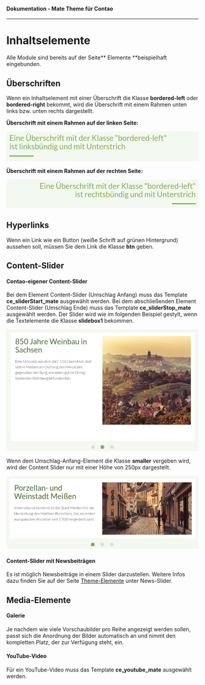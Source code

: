 #### Dokumentation - Mate Theme für Contao

---

# Inhaltselemente

Alle Module sind bereits auf der Seite** Elemente **beispielhaft eingebunden.

## Überschriften

Wenn ein Inhaltselement mit einer Überschrift die Klasse **bordered-left** oder **bordered-right** bekommt, wird die Überschrift mit einem Rahmen unten links bzw. unten rechts dargestellt.

**Überschrift mit einem Rahmen auf der linken Seite:**

![](/mate-theme/images/contao-elemente/bordered-left.png)

**Überschrift mit einem Rahmen auf der rechten Seite:**

![](/mate-theme/images/contao-elemente/bordered-right.png)

## Hyperlinks

Wenn ein Link wie ein Button \(weiße Schrift auf grünen Hintergrund\) aussehen soll, müssen Sie dem Link die Klasse **btn** geben.

## Content-Slider

#### **Contao-eigener Content-Slider**

Bei dem Element Content-Slider \(Umschlag Anfang\) muss das Template **ce\_sliderStart\_mate** ausgewählt werden. Bei dem abschließenden Element Content-Slider \(Umschlag Ende\) muss das Template **ce\_sliderStop\_mate** ausgewählt werden. Der Slider wird wie im folgenden Beispiel gestylt, wenn die Textelemente die Klasse **slidebox1** bekommen.

![](/mate-theme/images/contao-elemente/content-slider-normal.png)

Wenn dem Umschlag-Anfang-Element die Klasse **smaller** vergeben wird, wird der Content Slider nur mit einer Höhe von 250px dargestellt.

![](/mate-theme/images/contao-elemente/content-slider-schmal.png)

#### Content-Slider mit Newsbeiträgen

Es ist möglich Newsbeiträge in einem Slider darzustellen. Weitere Infos dazu finden Sie auf der Seite [Theme-Elemente](/mate-theme/theme-elemente.md) unter News-Slider.

## Media-Elemente

#### Galerie

Je nachdem wie viele Vorschaubilder pro Reihe angezeigt werden sollen, passt sich die Anordnung der Bilder automatisch an und nimmt den kompletten Platz, der zur Verfügung steht, ein.

#### YouTube-Video

Für ein YouTube-Video muss das Template **ce\_youtube\_mate** ausgewählt werden.

